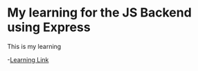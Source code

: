 # My learning for the JS Backend using Express

This is my learning

-[Learning Link](https://www.google.com)
